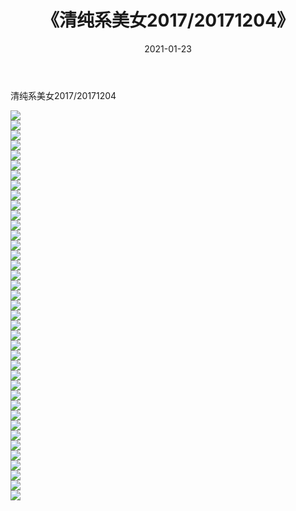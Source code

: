 ﻿---
layout: post
title:  《清纯系美女2017/20171204》
date:   2021-01-23
img: http://pic.660000.xyz/1:/清纯系美女/2017/20171204/000.jpg
categories: [美女, 清纯, 唯美]
---

清纯系美女2017/20171204

 ![](http://pic.660000.xyz/1:/清纯系美女/2017/20171204/001.jpg) <br>![](http://pic.660000.xyz/1:/清纯系美女/2017/20171204/002.jpg) <br>![](http://pic.660000.xyz/1:/清纯系美女/2017/20171204/003.jpg) <br>![](http://pic.660000.xyz/1:/清纯系美女/2017/20171204/004.jpg) <br>![](http://pic.660000.xyz/1:/清纯系美女/2017/20171204/005.jpg) <br>![](http://pic.660000.xyz/1:/清纯系美女/2017/20171204/006.jpg) <br>![](http://pic.660000.xyz/1:/清纯系美女/2017/20171204/007.jpg) <br>![](http://pic.660000.xyz/1:/清纯系美女/2017/20171204/008.jpg) <br>![](http://pic.660000.xyz/1:/清纯系美女/2017/20171204/009.jpg) <br>![](http://pic.660000.xyz/1:/清纯系美女/2017/20171204/010.jpg) <br>![](http://pic.660000.xyz/1:/清纯系美女/2017/20171204/011.jpg) <br>![](http://pic.660000.xyz/1:/清纯系美女/2017/20171204/012.jpg) <br>![](http://pic.660000.xyz/1:/清纯系美女/2017/20171204/013.jpg) <br>![](http://pic.660000.xyz/1:/清纯系美女/2017/20171204/014.jpg) <br>![](http://pic.660000.xyz/1:/清纯系美女/2017/20171204/015.jpg) <br>![](http://pic.660000.xyz/1:/清纯系美女/2017/20171204/016.jpg) <br>![](http://pic.660000.xyz/1:/清纯系美女/2017/20171204/017.jpg) <br>![](http://pic.660000.xyz/1:/清纯系美女/2017/20171204/018.jpg) <br>![](http://pic.660000.xyz/1:/清纯系美女/2017/20171204/019.jpg) <br>![](http://pic.660000.xyz/1:/清纯系美女/2017/20171204/020.jpg) <br>![](http://pic.660000.xyz/1:/清纯系美女/2017/20171204/021.jpg) <br>![](http://pic.660000.xyz/1:/清纯系美女/2017/20171204/022.jpg) <br>![](http://pic.660000.xyz/1:/清纯系美女/2017/20171204/023.jpg) <br>![](http://pic.660000.xyz/1:/清纯系美女/2017/20171204/024.jpg) <br>![](http://pic.660000.xyz/1:/清纯系美女/2017/20171204/025.jpg) <br>![](http://pic.660000.xyz/1:/清纯系美女/2017/20171204/026.jpg) <br>![](http://pic.660000.xyz/1:/清纯系美女/2017/20171204/027.jpg) <br>![](http://pic.660000.xyz/1:/清纯系美女/2017/20171204/028.jpg) <br>![](http://pic.660000.xyz/1:/清纯系美女/2017/20171204/029.jpg) <br>![](http://pic.660000.xyz/1:/清纯系美女/2017/20171204/030.jpg) <br>![](http://pic.660000.xyz/1:/清纯系美女/2017/20171204/031.jpg) <br>![](http://pic.660000.xyz/1:/清纯系美女/2017/20171204/032.jpg) <br>![](http://pic.660000.xyz/1:/清纯系美女/2017/20171204/033.jpg) <br>![](http://pic.660000.xyz/1:/清纯系美女/2017/20171204/034.jpg) <br>![](http://pic.660000.xyz/1:/清纯系美女/2017/20171204/035.jpg) <br>![](http://pic.660000.xyz/1:/清纯系美女/2017/20171204/036.jpg) <br>![](http://pic.660000.xyz/1:/清纯系美女/2017/20171204/037.jpg) <br>![](http://pic.660000.xyz/1:/清纯系美女/2017/20171204/038.jpg) <br>![](http://pic.660000.xyz/1:/清纯系美女/2017/20171204/039.jpg) <br>